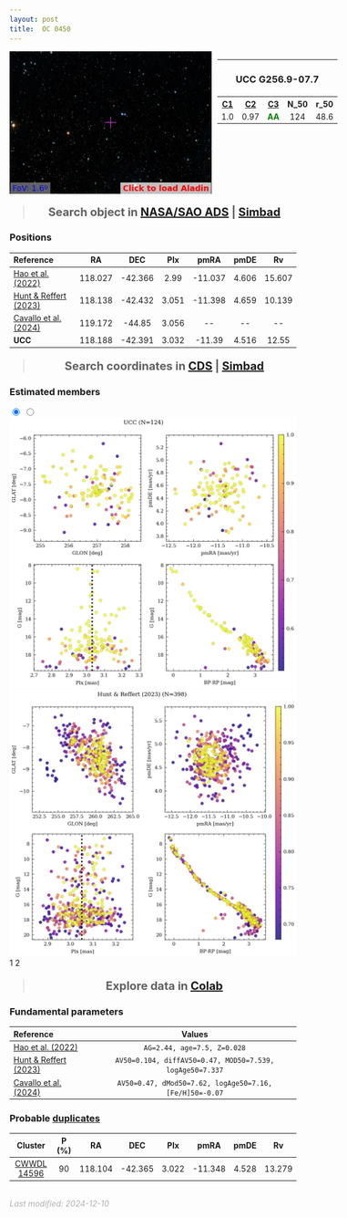 ```yaml
---
layout: post
title:  OC 0450
---
```

<div style="display: flex; justify-content: space-between; width:720px;height:250px">
<div style="text-align: center;">
<!-- WEBP image -->
<img id="myImage" src="https://raw.githubusercontent.com/ucc23/Q3N/main/plots/oc0450_aladin.webp" alt="Clickable Image" style="width:355px;height:250px; cursor: pointer;">

<!-- Div to contain Aladin Lite viewer -->
<div id="aladin-lite-div" style="width:355px;height:250px;display:none;"></div>

<!-- Aladin Lite script (will be loaded after the image is clicked) -->
<script type="text/javascript">
// Function to load Aladin Lite after image click and hide the image
function loadAladinLiteAndHideImage() {
    // Dynamically load the Aladin Lite script
    let aladinScript = document.createElement('script');
    aladinScript.src = "https://aladin.cds.unistra.fr/AladinLite/api/v3/latest/aladin.js";
    aladinScript.charset = "utf-8";
    aladinScript.onload = function () {
        A.init.then(() => {
            let aladin = A.aladin('#aladin-lite-div', {survey:"P/DSS2/color", fov:1.62, target: "118.188 -42.391"});
            // Remove the image
            document.getElementById('myImage').remove();
            // Hide the image
            //document.getElementById('myImage').style.visibility = "hidden";
            // Show the Aladin Lite viewer
            document.getElementById('aladin-lite-div').style.display = 'block';
        });
     };
    document.head.appendChild(aladinScript);
}
// Event listener for image click
document.getElementById('myImage').addEventListener('click', loadAladinLiteAndHideImage);
</script>
</div>
<!-- Left block -->

<table style="text-align: center; width:355px;height:250px;">
  <!-- Row 1 (title) -->
  <tr>
    <td colspan="5"><h3>UCC G256.9-07.7</h3></td>
  </tr>
  <!-- Row 2 -->
  <tr>
    <th><a href="https://ucc.ar/faq#what-are-the-c1-c2-and-c3-parameters" title="Photometric class">C1</a></th>
    <th><a href="https://ucc.ar/faq#what-are-the-c1-c2-and-c3-parameters" title="Density class">C2</a></th>
    <th><a href="https://ucc.ar/faq#what-are-the-c1-c2-and-c3-parameters" title="Combined class">C3</a></th>
    <th><div title="Stars with membership probability >50%">N_50</div></th>
    <th><div title="Radius that contains half the members [arcmin]">r_50</div></th>
  </tr>
  <!-- Row 3 -->
  <tr>
    <td>1.0</td>
    <td>0.97</td>
    <td><span style="color: green; font-weight: bold;">A</span><span style="color: green; font-weight: bold;">A</span></td>
    <td>124</td>
    <td>48.6</td>
  </tr>
</table>
</div>

> <p style="text-align:center; font-weight: bold; font-size:20px">Search object in <a data-umami-event="nasa_search" href="https://ui.adsabs.harvard.edu/search/q=%20collection%3Aastronomy%20body%3A%22OC%200450%22&sort=date%20desc%2C%20bibcode%20desc&p_=0" target="_blank">NASA/SAO ADS</a> | <a data-umami-event="simbad_search" href="https://simbad.cds.unistra.fr/simbad/sim-id-refs?Ident=oc0450" target="_blank">Simbad</a></p>


### Positions

| Reference    | RA    | DEC   | Plx  | pmRA  | pmDE   |  Rv  |
| :---         | :---: | :---: | :---: | :---: | :---: | :---: |
|[Hao et al. (2022)](https://ui.adsabs.harvard.edu/abs/2022A%26A...660A...4H) | 118.027 | -42.366 | 2.99 | -11.037 | 4.606 | 15.607 |
|[Hunt & Reffert (2023)](https://ui.adsabs.harvard.edu/abs/2023A%26A...673A.114H) | 118.138 | -42.432 | 3.051 | -11.398 | 4.659 | 10.139 |
|[Cavallo et al. (2024)](https://ui.adsabs.harvard.edu/abs/2024AJ....167...12C) | 119.172 | -44.85 | 3.056 | -- | -- | -- |
| **UCC** |118.188 | -42.391 | 3.032 | -11.39 | 4.516 | 12.55 |

> <p style="text-align:center; font-weight: bold; font-size:20px">Search coordinates in <a data-umami-event="cds_coord_search" href="https://cdsportal.u-strasbg.fr/?target=118.188,-42.391" target="_blank">CDS</a> | <a data-umami-event="simbad_coord_search" href="https://simbad.cds.unistra.fr/mobile/object_list.html?coord=118.188%20-42.391&output=json&radius=5&userEntry=oc0450" target="_blank">Simbad</a></p>

### Estimated members

<div class="carousel">
<input type="radio" name="radio-btn" id="slide1" checked>
<input type="radio" name="radio-btn" id="slide2">
<div class="slides">
<div class="slide">
<a href="https://raw.githubusercontent.com/ucc23/Q3N/main/plots/oc0450.webp" target="_blank">
<img src="https://raw.githubusercontent.com/ucc23/Q3N/main/plots/oc0450.webp" alt="OC 0450 UCC">
</a>
</div>
<div class="slide">
<a href="https://raw.githubusercontent.com/ucc23/Q3N/main/plots/oc0450_HUNT23.webp" target="_blank">
<img src="https://raw.githubusercontent.com/ucc23/Q3N/main/plots/oc0450_HUNT23.webp" alt="OC 0450 HUNT23">
</a>
</div>
</div>
<div class="indicators">
<label for="slide1">1</label>
<label for="slide2">2</label>
</div>
</div>


> <p style="text-align:center; font-weight: bold; font-size:20px">Explore data in <a data-umami-event="colab" href="https://colab.research.google.com/github/ucc23/ucc/blob/main/assets/notebook.ipynb" target="_blank">Colab</a></p>


### Fundamental parameters

| Reference |  Values |
| :---         |     :---:      |
| [Hao et al. (2022)](https://ui.adsabs.harvard.edu/abs/2022A%26A...660A...4H) | `AG=2.44, age=7.5, Z=0.028` |
| [Hunt & Reffert (2023)](https://ui.adsabs.harvard.edu/abs/2023A%26A...673A.114H) | `AV50=0.104, diffAV50=0.47, MOD50=7.539, logAge50=7.337` |
| [Cavallo et al. (2024)](https://ui.adsabs.harvard.edu/abs/2024AJ....167...12C) | `AV50=0.47, dMod50=7.62, logAge50=7.16, [Fe/H]50=-0.07` |

### Probable <a href="https://ucc.ar/faq#how-are-probable-duplicates-identified" title="See FAQ for definition of proximity">duplicates</a>

| Cluster | P (%) | RA    | DEC   | Plx   | pmRA  | pmDE  | Rv    |
| :---:   | :---: | :---: | :---: | :---: | :---: | :---: | :---: |
|[CWWDL 14596](/_clusters/cwwdl14596/)| 90 | 118.104 | -42.365 | 3.022 | -11.348 | 4.528 | 13.279 |


<br>
<font color="b3b1b1"><i>Last modified: 2024-12-10</i></font>
